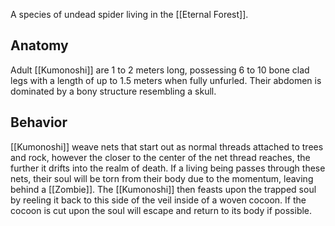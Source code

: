 A species of undead spider living in the [[Eternal Forest]].
## Anatomy
Adult [[Kumonoshi]] are 1 to 2 meters long, possessing 6 to 10 bone clad legs with a length of up to 1.5 meters when fully unfurled. Their abdomen is dominated by a bony structure resembling a skull.
## Behavior
[[Kumonoshi]] weave nets that start out as normal threads attached to trees and rock, however the closer to the center of the net thread reaches, the further it drifts into the realm of death. If a living being passes through these nets, their soul will be torn from their body due to the momentum, leaving behind a [[Zombie]]. The [[Kumonoshi]] then feasts upon the trapped soul by reeling it back to this side of the veil inside of a woven cocoon.
If the cocoon is cut upon the soul will escape and return to its body if possible.